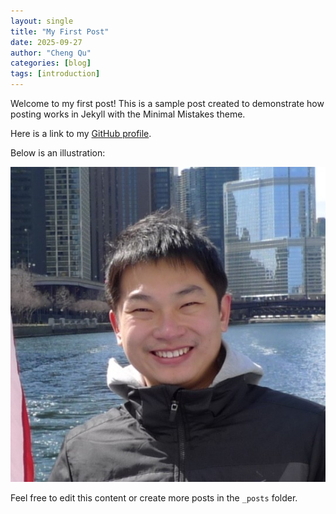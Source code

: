```yaml
---
layout: single
title: "My First Post"
date: 2025-09-27
author: "Cheng Qu"
categories: [blog]
tags: [introduction]
---
```


Welcome to my first post! This is a sample post created to demonstrate how posting works in Jekyll with the Minimal Mistakes theme.

Here is a link to my [GitHub profile](https://github.com/).

Below is an illustration:

![My Bio Photo](/assets/images/bio-photo.jpg)

Feel free to edit this content or create more posts in the `_posts` folder.
